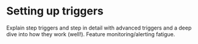 # Setting up triggers

Explain step triggers and step in detail with advanced triggers and a deep dive
into how they work (well!). Feature monitoring/alerting fatigue.
